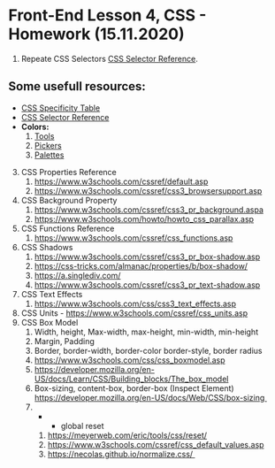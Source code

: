 # Front-End Lesson 4, CSS - Homework (15.11.2020)

1. Repeate CSS Selectors [CSS Selector Reference](https://www.w3schools.com/cssref/css_selectors.asp).

## Some usefull resources:

- [CSS Specificity Table](https://sites.google.com/site/csskungfu/_/rsrc/1221742532694/specificity/specificity.gif)
- [CSS Selector Reference](https://www.w3schools.com/cssref/css_selectors.asp)
- **Colors:**
    1. [Tools](https://www.one-tab.com/page/uJN_JFNhQ9ampTP7N5RktQ)
    2. [Pickers](https://www.one-tab.com/page/qZEXvVYPR96naRHpt8odkw)
    3. [Palettes](https://www.one-tab.com/page/IODBmqewTN6nXtEG-vz2lw)
    
    
    
3. CSS Properties Reference
    1. https://www.w3schools.com/cssref/default.asp
    2. https://www.w3schools.com/cssref/css3_browsersupport.asp
4. CSS Background Property
    1. https://www.w3schools.com/cssref/css3_pr_background.aspa
    2. https://www.w3schools.com/howto/howto_css_parallax.asp
5. CSS Functions Reference
    1. https://www.w3schools.com/cssref/css_functions.asp
6. CSS Shadows 
    1. https://www.w3schools.com/cssref/css3_pr_box-shadow.asp
    2. https://css-tricks.com/almanac/properties/b/box-shadow/
    3. https://a.singlediv.com/
    4. https://www.w3schools.com/cssref/css3_pr_text-shadow.asp
7. CSS Text Effects 
    1. https://www.w3schools.com/css/css3_text_effects.asp
8. CSS Units - https://www.w3schools.com/cssref/css_units.asp
9. CSS Box Model
    1. Width, height, Max-width, max-height, min-width, min-height
    2. Margin, Padding
    3. Border, border-width, border-color border-style, border radius
    4. https://www.w3schools.com/css/css_boxmodel.asp
    5. https://developer.mozilla.org/en-US/docs/Learn/CSS/Building_blocks/The_box_model
    6. Box-sizing, content-box, border-box (Inspect Element) https://developer.mozilla.org/en-US/docs/Web/CSS/box-sizing 
    7. * - global reset
        1. https://meyerweb.com/eric/tools/css/reset/
        2. https://www.w3schools.com/cssref/css_default_values.asp
        3. https://necolas.github.io/normalize.css/ 

